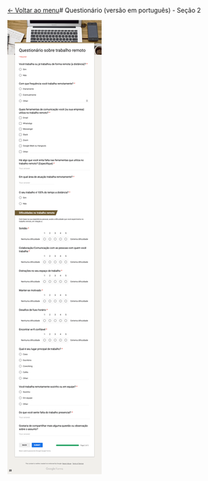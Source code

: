 [<- Voltar ao menu](/README.md#artefatos-do-projeto)# Questionário \(versão em português\) - Seção 2


![Question&#xE1;rio \(vers&#xE3;o em portugu&#xEA;s\) - Se&#xE7;&#xE3;o 2](../../.gitbook/assets/questionario-secao-2.png)

